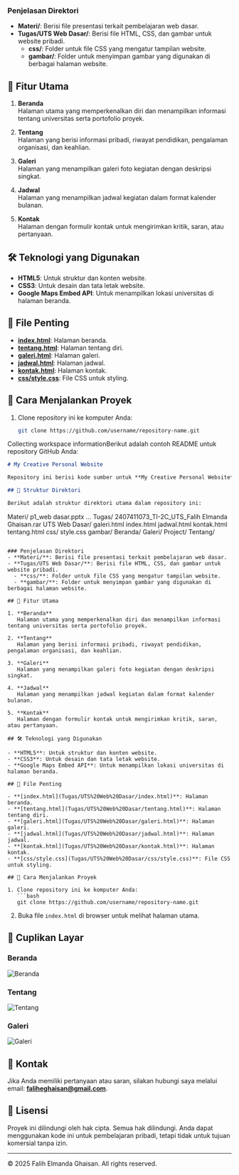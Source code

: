 
### Penjelasan Direktori
- **Materi/**: Berisi file presentasi terkait pembelajaran web dasar.
- **Tugas/UTS Web Dasar/**: Berisi file HTML, CSS, dan gambar untuk website pribadi.
  - **css/**: Folder untuk file CSS yang mengatur tampilan website.
  - **gambar/**: Folder untuk menyimpan gambar yang digunakan di berbagai halaman website.

## 🌟 Fitur Utama

1. **Beranda**  
   Halaman utama yang memperkenalkan diri dan menampilkan informasi tentang universitas serta portofolio proyek.

2. **Tentang**  
   Halaman yang berisi informasi pribadi, riwayat pendidikan, pengalaman organisasi, dan keahlian.

3. **Galeri**  
   Halaman yang menampilkan galeri foto kegiatan dengan deskripsi singkat.

4. **Jadwal**  
   Halaman yang menampilkan jadwal kegiatan dalam format kalender bulanan.

5. **Kontak**  
   Halaman dengan formulir kontak untuk mengirimkan kritik, saran, atau pertanyaan.

## 🛠️ Teknologi yang Digunakan

- **HTML5**: Untuk struktur dan konten website.
- **CSS3**: Untuk desain dan tata letak website.
- **Google Maps Embed API**: Untuk menampilkan lokasi universitas di halaman beranda.

## 📄 File Penting

- **[index.html](Tugas/UTS%20Web%20Dasar/index.html)**: Halaman beranda.
- **[tentang.html](Tugas/UTS%20Web%20Dasar/tentang.html)**: Halaman tentang diri.
- **[galeri.html](Tugas/UTS%20Web%20Dasar/galeri.html)**: Halaman galeri.
- **[jadwal.html](Tugas/UTS%20Web%20Dasar/jadwal.html)**: Halaman jadwal.
- **[kontak.html](Tugas/UTS%20Web%20Dasar/kontak.html)**: Halaman kontak.
- **[css/style.css](Tugas/UTS%20Web%20Dasar/css/style.css)**: File CSS untuk styling.

## 🚀 Cara Menjalankan Proyek

1. Clone repository ini ke komputer Anda:
   ```bash
   git clone https://github.com/username/repository-name.git
Collecting workspace informationBerikut adalah contoh README untuk repository GitHub Anda:

```markdown
# My Creative Personal Website

Repository ini berisi kode sumber untuk **My Creative Personal Website**, sebuah proyek website pribadi yang dirancang untuk menampilkan informasi tentang diri saya, portofolio, jadwal, galeri, dan formulir kontak. Website ini dibuat menggunakan HTML dan CSS dengan struktur yang responsif dan desain modern.

## 📂 Struktur Direktori

Berikut adalah struktur direktori utama dalam repository ini:

```
Materi/
    p1_web dasar.pptx
    ...
Tugas/
    2407411073_TI-2C_UTS_Falih Elmanda Ghaisan.rar
    UTS Web Dasar/
        galeri.html
        index.html
        jadwal.html
        kontak.html
        tentang.html
        css/
            style.css
        gambar/
            Beranda/
            Galeri/
            Project/
            Tentang/
```

### Penjelasan Direktori
- **Materi/**: Berisi file presentasi terkait pembelajaran web dasar.
- **Tugas/UTS Web Dasar/**: Berisi file HTML, CSS, dan gambar untuk website pribadi.
  - **css/**: Folder untuk file CSS yang mengatur tampilan website.
  - **gambar/**: Folder untuk menyimpan gambar yang digunakan di berbagai halaman website.

## 🌟 Fitur Utama

1. **Beranda**  
   Halaman utama yang memperkenalkan diri dan menampilkan informasi tentang universitas serta portofolio proyek.

2. **Tentang**  
   Halaman yang berisi informasi pribadi, riwayat pendidikan, pengalaman organisasi, dan keahlian.

3. **Galeri**  
   Halaman yang menampilkan galeri foto kegiatan dengan deskripsi singkat.

4. **Jadwal**  
   Halaman yang menampilkan jadwal kegiatan dalam format kalender bulanan.

5. **Kontak**  
   Halaman dengan formulir kontak untuk mengirimkan kritik, saran, atau pertanyaan.

## 🛠️ Teknologi yang Digunakan

- **HTML5**: Untuk struktur dan konten website.
- **CSS3**: Untuk desain dan tata letak website.
- **Google Maps Embed API**: Untuk menampilkan lokasi universitas di halaman beranda.

## 📄 File Penting

- **[index.html](Tugas/UTS%20Web%20Dasar/index.html)**: Halaman beranda.
- **[tentang.html](Tugas/UTS%20Web%20Dasar/tentang.html)**: Halaman tentang diri.
- **[galeri.html](Tugas/UTS%20Web%20Dasar/galeri.html)**: Halaman galeri.
- **[jadwal.html](Tugas/UTS%20Web%20Dasar/jadwal.html)**: Halaman jadwal.
- **[kontak.html](Tugas/UTS%20Web%20Dasar/kontak.html)**: Halaman kontak.
- **[css/style.css](Tugas/UTS%20Web%20Dasar/css/style.css)**: File CSS untuk styling.

## 🚀 Cara Menjalankan Proyek

1. Clone repository ini ke komputer Anda:
   ```bash
   git clone https://github.com/username/repository-name.git
   ```
2. Buka file `index.html` di browser untuk melihat halaman utama.

## 📸 Cuplikan Layar

### Beranda
![Beranda](Tugas/UTS%20Web%20Dasar/gambar/Beranda/Beranda.jpg)

### Tentang
![Tentang](Tugas/UTS%20Web%20Dasar/gambar/Tentang/Hero%20-%20Tentang.png)

### Galeri
![Galeri](Tugas/UTS%20Web%20Dasar/gambar/Galeri/Foto%20Galeri%20(1).jpg)

## 📧 Kontak

Jika Anda memiliki pertanyaan atau saran, silakan hubungi saya melalui email: **faliheghaisan@gmail.com**.

## 📜 Lisensi

Proyek ini dilindungi oleh hak cipta. Semua hak dilindungi. Anda dapat menggunakan kode ini untuk pembelajaran pribadi, tetapi tidak untuk tujuan komersial tanpa izin.

---

© 2025 Falih Elmanda Ghaisan. All rights reserved.
```
